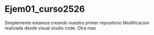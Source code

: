 # Ejem01_curso2526
Simplemente estamos creando nuestro primer repositorio
Modificacion realizada desde visual studio code.
Otra mas